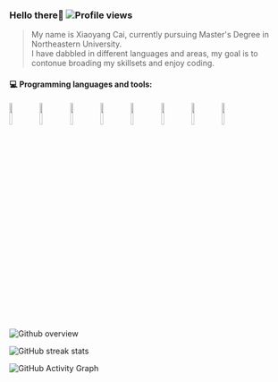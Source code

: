 ### Hello there👋   ![Profile views](https://gpvc.arturio.dev/PDA26)  
> My name is Xiaoyang Cai, currently pursuing Master's Degree in Northeastern University.  
> I have dabbled in different languages and areas, my goal is to contonue broading my skillsets and enjoy coding.

#### :computer: Programming languages and tools: 

<code><img width="10%" src="https://www.vectorlogo.zone/logos/java/java-ar21.svg"></code>
<code><img width="10%" src="https://www.vectorlogo.zone/logos/python/python-ar21.svg"></code>
<code><img width="10%" src="https://www.vectorlogo.zone/logos/javascript/javascript-ar21.svg"></code>
<code><img width="10%" src="https://www.vectorlogo.zone/logos/reactjs/reactjs-ar21.svg"></code>
<code><img width="10%" src="https://www.vectorlogo.zone/logos/linux/linux-ar21.svg"></code>
<code><img width="10%" src="https://www.vectorlogo.zone/logos/gnu_bash/gnu_bash-ar21.svg"></code>
<code><img width="10%" src="https://www.vectorlogo.zone/logos/redis/redis-ar21.svg"></code>
<code><img width="10%" src="https://www.vectorlogo.zone/logos/git-scm/git-scm-ar21.svg"></code>

![Github overview](https://github-readme-stats.vercel.app/api?username=PDA26&show_icons=true&icon_color=CE1D2D&text_color=718096&bg_color=ffffff&hide_title=true")

![GitHub streak stats](https://github-readme-streak-stats.herokuapp.com/?user=PDA26)  

![GitHub Activity Graph](https://activity-graph.herokuapp.com/graph?username=PDA26)  
